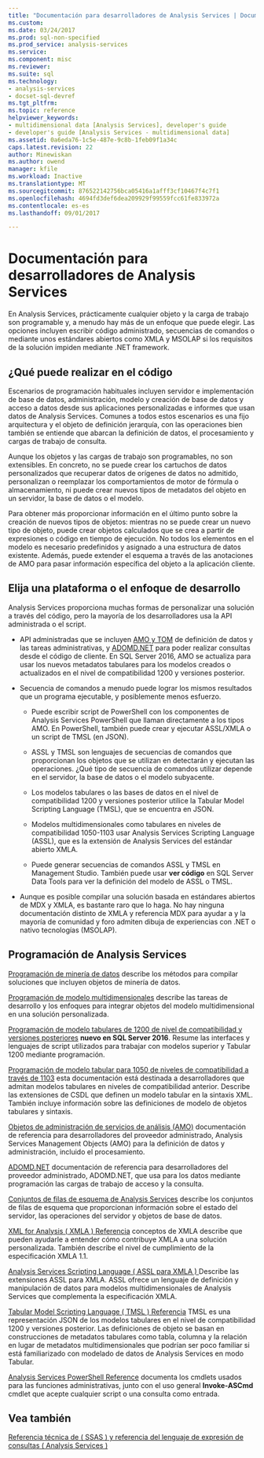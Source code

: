 ```yaml
---
title: "Documentación para desarrolladores de Analysis Services | Documentos de Microsoft"
ms.custom: 
ms.date: 03/24/2017
ms.prod: sql-non-specified
ms.prod_service: analysis-services
ms.service: 
ms.component: misc
ms.reviewer: 
ms.suite: sql
ms.technology:
- analysis-services
- docset-sql-devref
ms.tgt_pltfrm: 
ms.topic: reference
helpviewer_keywords:
- multidimensional data [Analysis Services], developer's guide
- developer's guide [Analysis Services - multidimensional data]
ms.assetid: 0a6eda76-1c5e-487e-9c8b-1feb09f1a34c
caps.latest.revision: 22
author: Minewiskan
ms.author: owend
manager: kfile
ms.workload: Inactive
ms.translationtype: MT
ms.sourcegitcommit: 876522142756bca05416a1afff3cf10467f4c7f1
ms.openlocfilehash: 4694fd3def6dea209929f99559fcc61fe833972a
ms.contentlocale: es-es
ms.lasthandoff: 09/01/2017

---
```

# <a name="analysis-services-developer-documentation"></a>Documentación para desarrolladores de Analysis Services
En Analysis Services, prácticamente cualquier objeto y la carga de trabajo son programable y, a menudo hay más de un enfoque que puede elegir.  Las opciones incluyen escribir código administrado, secuencias de comandos o mediante unos estándares abiertos como XMLA y MSOLAP si los requisitos de la solución impiden mediante .NET framework.

## <a name="what-you-can-accomplish-in-code"></a>¿Qué puede realizar en el código
Escenarios de programación habituales incluyen servidor e implementación de base de datos, administración, modelo y creación de base de datos y acceso a datos desde sus aplicaciones personalizadas e informes que usan datos de Analysis Services. Comunes a todos estos escenarios es una fijo arquitectura y el objeto de definición jerarquía, con las operaciones bien también se entiende que abarcan la definición de datos, el procesamiento y cargas de trabajo de consulta.

Aunque los objetos y las cargas de trabajo son programables, no son extensibles. En concreto, no se puede crear los cartuchos de datos personalizados que recuperar datos de orígenes de datos no admitido, personalizan o reemplazar los comportamientos de motor de fórmula o almacenamiento, ni puede crear nuevos tipos de metadatos del objeto en un servidor, la base de datos o el modelo.

Para obtener más proporcionar información en el último punto sobre la creación de nuevos tipos de objetos: mientras no se puede crear un nuevo tipo de objeto, puede crear objetos calculados que se crea a partir de expresiones o código en tiempo de ejecución. No todos los elementos en el modelo es necesario predefinidos y asignado a una estructura de datos existente. Además, puede extender el esquema a través de las anotaciones de AMO para pasar información específica del objeto a la aplicación cliente.

## <a name="choose-a-platform-or-approach-to-development"></a>Elija una plataforma o el enfoque de desarrollo
Analysis Services proporciona muchas formas de personalizar una solución a través del código, pero la mayoría de los desarrolladores usa la API administrada o el script.

- API administradas que se incluyen [AMO y TOM](http://msdn.microsoft.com/library/mt436122.aspx) de definición de datos y las tareas administrativas, y [ADOMD.NET](http://msdn.microsoft.com/library/mt465769.aspx) para poder realizar consultas desde el código de cliente. En SQL Server 2016, AMO se actualiza para usar los nuevos metadatos tabulares para los modelos creados o actualizados en el nivel de compatibilidad 1200 y versiones posterior.

- Secuencia de comandos a menudo puede lograr los mismos resultados que un programa ejecutable, y posiblemente menos esfuerzo.

  - Puede escribir script de PowerShell con los componentes de Analysis Services PowerShell que llaman directamente a los tipos AMO. En PowerShell, también puede crear y ejecutar ASSL/XMLA o un script de TMSL (en JSON).

  - ASSL y TMSL son lenguajes de secuencias de comandos que proporcionan los objetos que se utilizan en detectarán y ejecutan las operaciones. ¿Qué tipo de secuencia de comandos utilizar depende en el servidor, la base de datos o el modelo subyacente.

  - Los modelos tabulares o las bases de datos en el nivel de compatibilidad 1200 y versiones posterior utilice la Tabular Model Scripting Language (TMSL), que se encuentra en JSON.

  - Modelos multidimensionales como tabulares en niveles de compatibilidad 1050-1103 usar Analysis Services Scripting Language (ASSL), que es la extensión de Analysis Services del estándar abierto XMLA.

  - Puede generar secuencias de comandos ASSL y TMSL en Management Studio. También puede usar **ver código** en SQL Server Data Tools para ver la definición del modelo de ASSL o TMSL.

- Aunque es posible compilar una solución basada en estándares abiertos de MDX y XMLA, es bastante raro que lo haga. No hay ninguna documentación distinto de XMLA y referencia MDX para ayudar a y la mayoría de comunidad y foro admiten dibuja de experiencias con .NET o nativo tecnologías (MSOLAP).

## <a name="programming-in-analysis-services"></a>Programación de Analysis Services
[Programación de minería de datos](../analysis-services/data-mining-programming.md) describe los métodos para compilar soluciones que incluyen objetos de minería de datos.

[Programación de modelo multidimensionales](../analysis-services/multidimensional-models/multidimensional-model-programming.md) describe las tareas de desarrollo y los enfoques para integrar objetos del modelo multidimensional en una solución personalizada.

[Programación de modelo tabulares de 1200 de nivel de compatibilidad y versiones posteriores](../analysis-services/tabular-model-programming-compatibility-level-1200/tabular-model-programming-for-compatibility-level-1200.md)
**nuevo en SQL Server 2016**.  Resume las interfaces y lenguajes de script utilizados para trabajar con modelos superior y Tabular 1200 mediante programación.

[Programación de modelo tabular para 1050 de niveles de compatibilidad a través de 1103](../analysis-services/tabular-model-programming-compatibility-levels-1050-1103/tabular-model-programming-for-compatibility-levels-1050-through-1103.md) esta documentación está destinada a desarrolladores que admitan modelos tabulares en niveles de compatibilidad anterior. Describe las extensiones de CSDL que definen un modelo tabular en la sintaxis XML. También incluye información sobre las definiciones de modelo de objetos tabulares y sintaxis.

[Objetos de administración de servicios de análisis (AMO)](https://msdn.microsoft.com/library/mt436122.aspx) documentación de referencia para desarrolladores del proveedor administrado, Analysis Services Management Objects (AMO) para la definición de datos y administración, incluido el procesamiento.

[ADOMD.NET](http://msdn.microsoft.com/library/mt465769.aspx) documentación de referencia para desarrolladores del proveedor administrado, ADOMD.NET, que usa para los datos mediante programación las cargas de trabajo de acceso y la consulta.

[Conjuntos de filas de esquema de Analysis Services](../analysis-services/schema-rowsets/analysis-services-schema-rowsets.md) describe los conjuntos de filas de esquema que proporcionan información sobre el estado del servidor, las operaciones del servidor y objetos de base de datos.

[XML for Analysis &#40; XMLA &#41; Referencia](../analysis-services/xmla/xml-for-analysis-xmla-reference.md) conceptos de XMLA describe que pueden ayudarle a entender cómo contribuye XMLA a una solución personalizada. También describe el nivel de cumplimiento de la especificación XMLA 1.1.

[Analysis Services Scripting Language &#40; ASSL para XMLA &#41; ](../analysis-services/scripting/analysis-services-scripting-language-assl-for-xmla.md) Describe las extensiones ASSL para XMLA. ASSL ofrece un lenguaje de definición y manipulación de datos para modelos multidimensionales de Analysis Services que complementa la especificación XMLA.

[Tabular Model Scripting Language &#40; TMSL &#41; Referencia](../analysis-services/tabular-model-scripting-language-tmsl-reference.md) TMSL es una representación JSON de los modelos tabulares en el nivel de compatibilidad 1200 y versiones posterior. Las definiciones de objeto se basan en construcciones de metadatos tabulares como tabla, columna y la relación en lugar de metadatos multidimensionales que podrían ser poco familiar si está familiarizado con modelado de datos de Analysis Services en modo Tabular.

[Analysis Services PowerShell Reference](../analysis-services/powershell/analysis-services-powershell-reference.md) documenta los cmdlets usados para las funciones administrativas, junto con el uso general **Invoke-ASCmd** cmdlet que acepte cualquier script o una consulta como entrada.

## <a name="see-also"></a>Vea también
[Referencia técnica de &#40; SSAS &#41; ](../analysis-services/powershell/technical-reference-ssas.md) 
 [y referencia del lenguaje de expresión de consultas &#40; Analysis Services &#41;](http://msdn.microsoft.com/library/gg492188.aspx)


